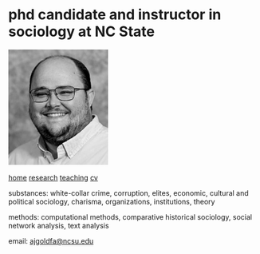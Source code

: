 # phd candidate and instructor in sociology at NC State

<img src="images/b&w.jpg"/>

[home](adamjgoldfarb.github.io) [research](/research.html) [teaching](/teaching.html) [cv](goldfarbCV.docx(1).pdf)

substances: white-collar crime, corruption, elites, economic, cultural and political sociology, charisma, organizations, institutions, theory 

methods: computational methods, comparative historical sociology, social network analysis, text analysis

email: ajgoldfa@ncsu.edu
